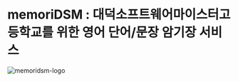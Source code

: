# **memoriDSM : 대덕소프트웨어마이스터고등학교를 위한 영어 단어/문장 암기장 서비스**

![memoridsm-logo](https://github.com/user-attachments/assets/81a7dd35-7f1a-421e-8eb7-0a22468048f2)
